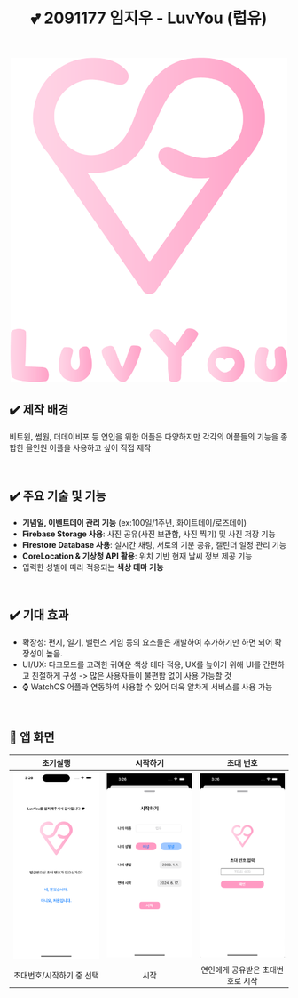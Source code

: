 <div align = "center">

# 💕 2091177 임지우 - **LuvYou** (럽유)

<br/>
<br/>

<img src = "https://github.com/hey-juicy0/LuvYou/blob/main/LuvYou/Images/logo.png" width = "500"/>


</div>




## ✔️ 제작 배경
비트윈, 썸원, 더데이비포 등 연인을 위한 어플은 다양하지만 각각의 어플들의 기능을 종합한 올인원 어플을 사용하고 싶어 직접 제작

<br>

## ✔️ 주요 기술 및 기능
- **기념일, 이벤트데이 관리 기능** (ex:100일/1주년, 화이트데이/로즈데이)
- **Firebase Storage 사용**: 사진 공유(사진 보관함, 사진 찍기) 및 사진 저장 기능
- **Firestore Database 사용**: 실시간 채팅, 서로의 기분 공유, 캘린더 일정 관리 기능
- **CoreLocation & 기상청 API 활용**: 위치 기반 현재 날씨 정보 제공 기능
- 입력한 성별에 따라 적용되는 **색상 테마 기능**

<br>

## ✔️ 기대 효과
- 확장성: 편지, 일기, 밸런스 게임 등의 요소들은 개발하여 추가하기만 하면 되어 확장성이 높음.
- UI/UX: 다크모드를 고려한 귀여운 색상 테마 적용, UX를 높이기 위해 UI를 간편하고 친절하게 구성  -> 많은 사용자들이 불편함 없이 사용 가능할 것
- ⌚️ WatchOS 어플과 연동하여 사용할 수 있어 더욱 알차게 서비스를 사용 가능

<br>

  
## 📸 앱 화면
  
| 초기실행 | 시작하기 | 초대 번호|
|:-:|:-:|:-:|
| <img src = "https://github.com/hey-juicy0/LuvYou/blob/main/LuvYou/Images/install.png" width = "250"/> | <img src = "https://github.com/hey-juicy0/LuvYou/blob/main/LuvYou/Images/start.png" width = "250"/> | <img src = "https://github.com/hey-juicy0/LuvYou/blob/main/LuvYou/Images/join.png" width = "250"/> |
| 초대번호/시작하기 중 선택 | 시작 | 연인에게 공유받은 초대번호로 시작|

<br>   

